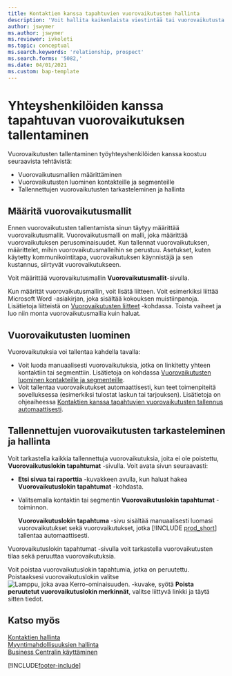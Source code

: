 ```yaml
---
title: Kontaktien kanssa tapahtuvien vuorovaikutusten hallinta
description: 'Voit hallita kaikenlaista viestintää tai vuorovaikutusta yrityksesi ja kontaktiesi välillä, kuten kirjeenvaihtoa, puheluja ja kokouksia.'
author: jswymer
ms.author: jswymer
ms.reviewer: ivkoleti
ms.topic: conceptual
ms.search.keywords: 'relationship, prospect'
ms.search.forms: '5082,'
ms.date: 04/01/2021
ms.custom: bap-template
---
```

# <a name="record-interactions-with-contacts"></a>Yhteyshenkilöiden kanssa tapahtuvan vuorovaikutuksen tallentaminen

Vuorovaikutusten tallentaminen työyhteyshenkilöiden kanssa koostuu seuraavista tehtävistä:

* Vuorovaikutusmallien määrittäminen  
* Vuorovaikutusten luominen kontakteille ja segmenteille  
* Tallennettujen vuorovaikutusten tarkasteleminen ja hallinta  

## <a name="set-up-interaction-templates"></a>Määritä vuorovaikutusmallit

Ennen vuorovaikutusten tallentamista sinun täytyy määrittää vuorovaikutusmallit. Vuorovaikutusmalli on malli, joka määrittää vuorovaikutuksen perusominaisuudet. Kun tallennat vuorovaikutuksen, määrittelet, mihin vuorovaikutusmalleihin se perustuu. Asetukset, kuten käytetty kommunikointitapa, vuorovaikutuksen käynnistäjä ja sen kustannus, siirtyvät vuorovaikutukseen.

Voit määrittää vuorovaikutusmallin **Vuorovaikutusmallit**-sivulla.

Kun määrität vuorovaikutusmallin, voit lisätä liitteen. Voit esimerkiksi liittää Microsoft Word -asiakirjan, joka sisältää kokouksen muistiinpanoja. Lisätietoja liitteistä on [Vuorovaikutusten liitteet](marketing-interaction-attachments.md) -kohdassa. Toista vaiheet ja luo niin monta vuorovaikutusmallia kuin haluat.  

## <a name="create-interactions"></a>Vuorovaikutusten luominen

Vuorovaikutuksia voi tallentaa kahdella tavalla:

* Voit luoda manuaalisesti vuorovaikutuksia, jotka on linkitetty yhteen kontaktiin tai segmenttiin. Lisätietoja on kohdassa [Vuorovaikutusten luominen kontakteille ja segmenteille](marketing-how-create-interactions.md).  
* Voit tallentaa vuorovaikutukset automaattisesti, kun teet toimenpiteitä sovelluksessa (esimerkiksi tulostat laskun tai tarjouksen). Lisätietoja on ohjeaiheessa [Kontaktien kanssa tapahtuvien vuorovaikutusten tallennus automaattisesti](marketing-auto-record-interactions.md).

## <a name="view-and-manage-recorded-interactions"></a>Tallennettujen vuorovaikutusten tarkasteleminen ja hallinta

Voit tarkastella kaikkia tallennettuja vuorovaikutuksia, joita ei ole poistettu, **Vuorovaikutuslokin tapahtumat** -sivulla. Voit avata sivun seuraavasti:

* **Etsi sivua tai raporttia** -kuvakkeen avulla, kun haluat hakea **Vuorovaikutuslokin tapahtumat** -kohdasta.
* Valitsemalla kontaktin tai segmentin **Vuorovaikutuslokin tapahtumat** -toiminnon.

  **Vuorovaikutuslokin tapahtuma** -sivu sisältää manuaalisesti luomasi vuorovaikutukset sekä vuorovaikutukset, jotka [!INCLUDE [prod_short](includes/prod_short.md)] tallentaa automaattisesti.

Vuorovaikutuslokin tapahtumat -sivulla voit tarkastella vuorovaikutusten tilaa sekä peruuttaa vuorovaikutuksia.

Voit poistaa vuorovaikutuslokin tapahtumia, jotka on peruutettu. Poistaaksesi vuorovaikutuslokin valitse ![Lamppu, joka avaa Kerro-ominaisuuden.](media/ui-search/search_small.png "Kerro, mitä haluat tehdä") -kuvake, syötä **Poista peruutetut vuorovaikutuslokin merkinnät**, valitse liittyvä linkki ja täytä sitten tiedot.

## <a name="see-also"></a>Katso myös

[Kontaktien hallinta](marketing-contacts.md)  
[Myyntimahdollisuuksien hallinta](marketing-manage-sales-opportunities.md)  
[Business Centralin käyttäminen](ui-work-product.md)  


[!INCLUDE[footer-include](includes/footer-banner.md)]
